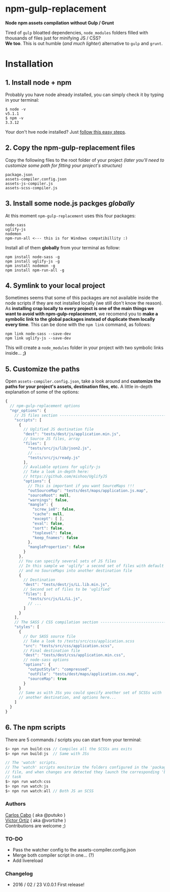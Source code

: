 # npm-gulp-replacement
**Node npm assets compilation without Gulp / Grunt**

Tired of `gulp` bloatted dependencies, `node_modules` folders filled with thousands of files just for minifying JS / CSS?  
**We too**. This is out humble (_and much lighter_) alternative to `gulp` and `grunt`.

# Installation

## 1. Install node + npm
Probably you have node already installed, you can simply check it by typing in your terminal:
````
$ node -v
v5.1.1
$ npm -v
3.3.12
````
Your don't hve node installed? Just [follow this easy steps](https://nodejs.org/en/download/).

## 2. Copy the npm-gulp-replacement files
Copy the following files to the root folder of your project _(later you'll need to customize some path for fitting your project's structure)_
````
package.json
assets-compiler.config.json
assets-js-compiler.js
assets-scss-compiler.js
````

## 3. Install some node.js packges *globally*
At this moment `npm-gulp-replacement` uses this four packages:
````
node-sass
uglify-js
nodemon
npm-run-all <--- this is for Windows compatibillity :)
````
Install all of them **globally** from your terminal as follow:
````
npm install node-sass -g
npm install uglify-js -g
npm install nodemon -g
npm install npm-run-all -g
````

## 4. Symlink to your local project
Sometimes seems that some of this packages are not available inside the node scripts if they are not installed locally (we still don't know the reason). As **installing crap locally to every project is one of the main things we want to avoid with npm-gulp-replacement**, we recomend you to **make a symbolic link to the global packages instead of duplicate them locally every time**. This can be done with the `npm link` command, as follows:
````
npm link node-sass --save-dev
npm link uglify-js --save-dev
````
This will create a `node_modules` folder in your project with two symbolic links inside... **;)**

## 5. Customize the paths
Open `assets-compiler.config.json`, take a look around and **customize the paths for your project's assets, destination files, etc.** A little in-depth explanation of some of the options:
````javascript
{
  // npm-gulp-replacement options
  "ngr_options": {
    // JS files section --------------------------------------------------------
    "scripts": [
      {
        // Uglified JS destination file
        "dest": "tests/dest/js/application.min.js",
        // Source JS files, array
        "files": [
          "tests/src/js/lib/json2.js",
          // ...
          "tests/src/js/ready.js"
        ],
        // Avaliable options for uglify-js
        // Take a look in-depth here:
        // https://github.com/mishoo/UglifyJS
        "options": {
          // This is important if you want SourceMaps !!!
          "outSourceMap": "tests/dest/maps/application.js.map",
          "sourceRoot": null,
          "warnings": false,
          "mangle": {
            "screw_ie8": false,
            "cache": null,
            "except": [ ],
            "eval": false,
            "sort": false,
            "toplevel": false,
            "keep_fnames": false
          },
          "mangleProperties": false
        }
      },
      // You can specify several sets of JS files
      // In this sample we 'uglify' a second set of files with default settings
      // and no SourceMaps into another destination file
      {
        // Destination
        "dest": "tests/dest/js/LL.lib.min.js",
        // Second set of files to be 'uglified'
        "files": [
          "tests/src/js/LL/LL.js",
          // ...
        ]
      }
    ],
    // The SASS / CSS compilation section --------------------------------------
    "styles": [
      {
        // Our SASS source file
        // Take a look to /tests/src/css/application.scss
        "src": "tests/src/css/application.scss",
        // Final destination file
        "dest": "tests/dest/css/application.min.css",
        // node-sass options
        "options": {
          "outputStyle": "compressed",
          "outFile": "tests/dest/maps/application.css.map",
          "sourceMap": true
        }
      }
      // Same as with JSs you could specify another set of SCSSs with
      // another destination, and options here...
    ]
  }
}
````

## 6. The npm scripts
There are 5 commands / scripts you can start from your terminal:
````javascript
$> npn run build:css // Compiles all the SCSSs ans exits
$> npn run build:js  // Same with JSs

// The 'watch' scripts.
// The 'watch' scripts monitorize the folders configured in the 'package.json'
// file, and when changes are detected they launch the corresponding 'build'
// task
$> npn run watch:css
$> npn run watch:js
$> npn run watch:all // Both JS an SCSS
````

### Authors
[Carlos Cabo](https://github.com/carloscabo) ( aka @putuko )  
[Víctor Ortíz](https://github.com/vortizhe) ( aka @vortizhe )  
Contributions are welcome ;)

### TO-DO
- Pass the watcher config to the assets-compiler.config.json
- Merge both compiler script in one... (?)
- Add livereload

### Changelog
- 2016 / 02 / 23 V.0.0.1 First release!
